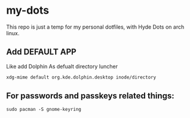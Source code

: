 # my-dots
This repo is just a temp for my personal dotfiles, with Hyde Dots on arch linux.


## Add DEFAULT APP
Like add Dolphin As defualt directory luncher
```bash
xdg-mime default org.kde.dolphin.desktop inode/directory
```


## For passwords and passkeys related things:
```
sudo pacman -S gnome-keyring
```
